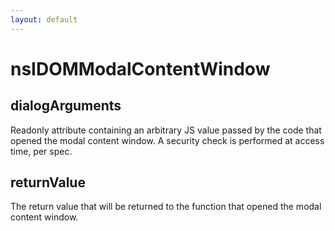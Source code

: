 ```yaml
---
layout: default
---
```


# nsIDOMModalContentWindow #

## dialogArguments ##

Readonly attribute containing an arbitrary JS value passed by the
code that opened the modal content window. A security check is
performed at access time, per spec.


## returnValue ##

The return value that will be returned to the function that
opened the modal content window.

